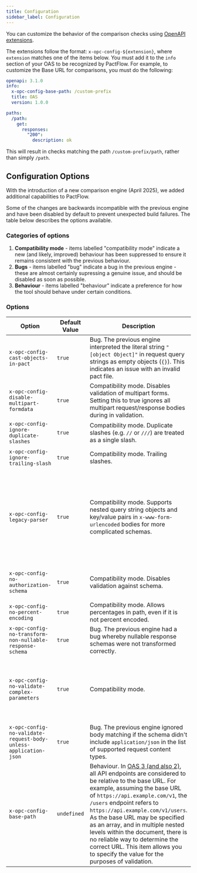 ```yaml
---
title: Configuration
sidebar_label: Configuration
---
```


You can customize the behavior of the comparison checks using [OpenAPI extensions](https://swagger.io/docs/specification/v3_0/openapi-extensions/). 

The extensions follow the format: `x-opc-config-${extension}`, where `extension` matches one of the items below. You must add it to the `info` section of your OAS to be recognized by PactFlow. For example, to customize the Base URL for comparisons, you must do the following:

```yml
openapi: 3.1.0
info:
  x-opc-config-base-path: /custom-prefix
  title: OAS
  version: 1.0.0

paths:
  /path:
    get:
      responses:
        "200":
          description: ok
```

This will result in checks matching the path `/custom-prefix/path`, rather than simply `/path`.

## Configuration Options

With the introduction of a new comparison engine (April 2025), we added additional capabilities to PactFlow.

Some of the changes are backwards incompatible with the previous engine and have been disabled by default to prevent unexpected build failures. The table below describes the options available. 

### Categories of options

1. **Compatibility mode** - items labelled "compatibility mode" indicate a new (and likely, improved) behaviour has been suppressed to ensure it remains consistent with the previous behaviour. 
2. **Bugs** - items labelled "bug" indicate a bug in the previous engine - these are almost certainly supressing a genuine issue, and should be disabled as soon as possible.
3. **Behaviour** - items labelled "behaviour" indicate a preference for how the tool should behave under certain conditions.


### Options

| Option | Default Value |Description|Example|
|--- |--- |--- |--- |
| `x-opc-config-cast-objects-in-pact` | `true` | Bug. The previous engine interpreted the literal string `"[object Object]"` in request query strings as empty objects (`{}`). This indicates an issue with an invalid pact file. |  |
| `x-opc-config-disable-multipart-formdata` | `true` | Compatibility mode. Disables validation of multipart forms. Setting this to true ignores all multipart request/response bodies during in validation. | |
| `x-opc-config-ignore-duplicate-slashes` | `true` | Compatibility mode. Duplicate slashes (e.g. `//` or `///`) are treated as a single slash. | `//` will be treated as `/` if enabled. |
| `x-opc-config-ignore-trailing-slash` | `true` | Compatibility mode. Trailing slashes. | `/foo` and `/foo/` will be considered the same if enabled. |
| `x-opc-config-legacy-parser` | `true` | Compatibility mode. Supports nested query string objects and key/value pairs in `x-www-form-urlencoded` bodies for more complicated schemas. | `a.b=c is parsed as { "a.b": "c" } in compatibility mode, otherwise { "a" : { "b": "c: } }` and `a[b]=c is parsed as { "a[b]": "c" } in compatibility mode, otherwise { "a" : { "b": "c: } } OPC` and `a=1,2 is parsed as { "a": "1,2" } in compatibility mode, otherwise { "a": ["1", "2"] }`. |
| `x-opc-config-no-authorization-schema` | `true` | Compatibility mode. Disables validation against schema. | `Authorization: Bearer !@#$%^&` or `Authorization: Basic abc` will pass if enabled. |
| `x-opc-config-no-percent-encoding` | `true` | Compatibility mode. Allows percentages in path, even if it is not percent encoded. |  |
| `x-opc-config-no-transform-non-nullable-response-schema` | `true` | Bug. The previous engine had a bug whereby nullable response schemas were not transformed correctly. |  |
| `x-opc-config-no-validate-complex-parameters` | `true` | Compatibility mode. | Given the header `Some-JSON-Header: "foo=bar&baz=bat..."`, the value will be deserialised into an object with properties `foo` and `baz` to be compared to the schema. |
| `x-opc-config-no-validate-request-body-unless-application-json` | `true` | Bug. The previous engine ignored body matching if the schema didn't include `application/json` in the list of supported request content types. |  |
| `x-opc-config-base-path` | `undefined` | Behaviour. In [OAS 3 (and also 2)](https://swagger.io/docs/specification/api-host-and-base-path/), all API endpoints are considered to be relative to the base URL. For example, assuming the base URL of `https://api.example.com/v1`, the `/users` endpoint refers to `https://api.example.com/v1/users`. As the base URL may be specified as an array, and in multiple nested levels within the document, there is no reliable way to determine the correct URL. This item allows you to specify the value for the purposes of validation.  | `/custom-prefix` |
